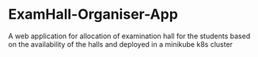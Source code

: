 # ExamHall-Organiser-App
A web application for allocation of examination hall for the students based on the availability of the halls and deployed in a minikube k8s cluster
